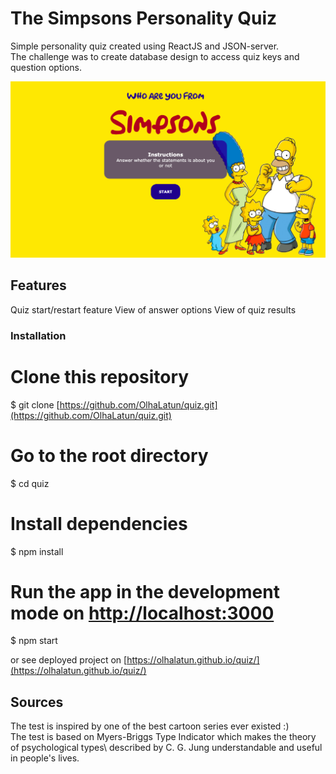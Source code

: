 # The Simpsons Personality Quiz

Simple personality quiz created using ReactJS and JSON-server.\
The challenge was to create database design to access quiz keys and question options.

![bg-image](src/Assets/bg.png)

## Features

Quiz start/restart feature
View of answer options
View of quiz results 

### Installation

# Clone this repository
$ git clone [https://github.com/OlhaLatun/quiz.git](https://github.com/OlhaLatun/quiz.git)

# Go to the root directory
$ cd quiz

# Install dependencies
$ npm install

# Run the app in the development mode on [http://localhost:3000](http://localhost:3000)

$ npm start

or see deployed project on [https://olhalatun.github.io/quiz/](https://olhalatun.github.io/quiz/)

## Sources

The test is inspired by one of the best cartoon series ever existed :)\
The test is based on Myers-Briggs Type Indicator which makes the theory of psychological types\ described by C. G. Jung understandable and useful in people's lives.


